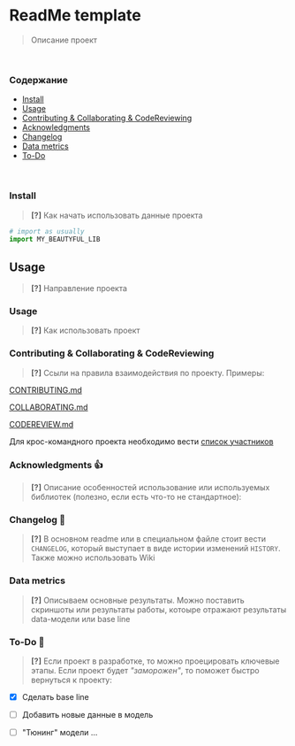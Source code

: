 # ReadMe template
> Описание проект

<br>

### Содержание
* [Install](#install)
* [Usage](#usage)
* [Contributing & Collaborating & CodeReviewing](#contributing-collaborating-codeReviewing)
* [Acknowledgments](#acknowledgments)
* [Changelog](#changelog)
* [Data metrics](#data-metrics)
* [To-Do](#to-do)

<br>

### Install

> **[?]** Как начать использовать данные проекта

<a name="instal"></a>
```python
# import as usually
import MY_BEAUTYFUL_LIB
```

## Usage

> **[?]** Направление проекта

<a name="usage"></a>

### Usage

> **[?]** Как использовать проект

### Contributing & Collaborating & CodeReviewing

<a name="contributing-collaborating-codeReviewing"></a>

> **[?]** Ссыли на правила взаимодействия по проекту. Примеры:

[CONTRIBUTING.md](CONTRIBUTING.md)

[COLLABORATING.md](COLLABORATING.md)

[CODEREVIEW.md](CodeReview.md)

Для крос-командного проекта необходимо вести [список участников](CONTRIBUTORS.md)

### Acknowledgments :thumbsup:

<a name="acknowledgments"></a>

> **[?]** Описание особенностей использование или используемых библиотек (полезно, если есть что-то не стандартное):


### Changelog :memo:

<a name="changelog"></a>

> **[?]** В основном readme или в специальном файле стоит вести `CHANGELOG`, который выступает в виде истории изменений `HISTORY`. Также можно использовать Wiki


### Data metrics

<a name="data-metrics"></a>

> **[?]** Описываем основные результаты. Можно поставить скриншоты или результаты работы, котоыре отражают результаты data-модели или base line


### To-Do :man:

<a name="to-do"></a>

> **[?]** Если проект в разработке, то можно проецировать ключевые этапы. Если проект будет _"заморожен"_, то поможет быстро вернуться к проекту:

- [x] Сделать base line
- [ ] Добавить новые данные в модель
- [ ] "Тюнинг" модели ...

